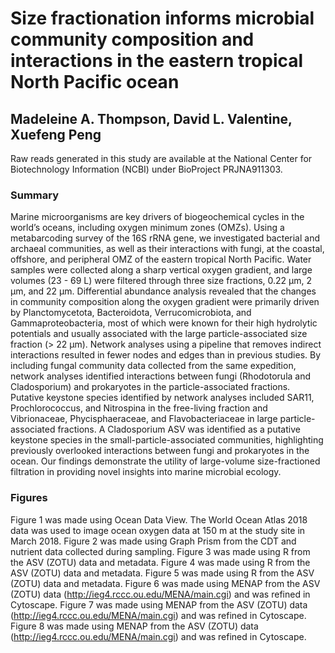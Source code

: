 # Size fractionation informs microbial community composition and interactions in the eastern tropical North Pacific ocean

## Madeleine A. Thompson, David L. Valentine, Xuefeng Peng

Raw reads generated in this study are available at the National Center for Biotechnology Information (NCBI) under BioProject PRJNA911303. 

### Summary 
Marine microorganisms are key drivers of biogeochemical cycles in the world’s oceans, including oxygen minimum zones (OMZs). Using a metabarcoding survey of the 16S rRNA gene, we investigated bacterial and archaeal communities, as well as their interactions with fungi, at the coastal, offshore, and peripheral OMZ of the eastern tropical North Pacific. Water samples were collected along a sharp vertical oxygen gradient, and large volumes (23 - 69 L) were filtered through three size fractions, 0.22 μm, 2 μm, and 22 μm. Differential abundance analysis revealed that the changes in community composition along the oxygen gradient were primarily driven by Planctomycetota, Bacteroidota, Verrucomicrobiota, and Gammaproteobacteria, most of which were known for their high hydrolytic potentials and usually associated with the large particle-associated size fraction (> 22 μm). Network analyses using a pipeline that removes indirect interactions resulted in fewer nodes and edges than in previous studies. By including fungal community data collected from the same expedition, network analyses identified interactions between fungi (Rhodotorula and Cladosporium) and prokaryotes in the particle-associated fractions. Putative keystone species identified by network analyses included SAR11, Prochlorococcus, and Nitrospina in the free-living fraction and Vibrionaceae, Phycisphaeraceae, and Flavobacteriaceae in large particle-associated fractions. A Cladosporium ASV was identified as a putative keystone species in the small-particle-associated communities, highlighting previously overlooked interactions between fungi and prokaryotes in the ocean. Our findings demonstrate the utility of large-volume size-fractioned filtration in providing novel insights into marine microbial ecology.

### Figures 
Figure 1 was made using Ocean Data View. The World Ocean Atlas 2018 data was used to image ocean oxygen data at 150 m at the study site in March 2018. 
Figure 2 was made using Graph Prism from the CDT and nutrient data collected during sampling. 
Figure 3 was made using R from the ASV (ZOTU) data and metadata. 
Figure 4 was made using R from the ASV (ZOTU) data and metadata. 
Figure 5 was made using R from the ASV (ZOTU) data and metadata. 
Figure 6 was made using MENAP from the ASV (ZOTU) data (http://ieg4.rccc.ou.edu/MENA/main.cgi) and was refined in Cytoscape. 
Figure 7 was made using MENAP from the ASV (ZOTU) data (http://ieg4.rccc.ou.edu/MENA/main.cgi) and was refined in Cytoscape. 
Figure 8 was made using MENAP from the ASV (ZOTU) data (http://ieg4.rccc.ou.edu/MENA/main.cgi) and was refined in Cytoscape. 


